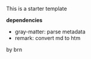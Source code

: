 This is a starter template

**dependencies**

- gray-matter: parse metadata
- remark: convert md to htm

by brn